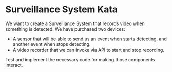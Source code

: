 # Surveillance System Kata

We want to create a Surveillance System that records video when something is detected. We have purchased two devices:

- A sensor that will be able to send us an event when starts detecting, and another event when stops detecting.
- A video recorder that we can invoke via API to start and stop recording.

Test and implement the necessary code for making those components interact.

